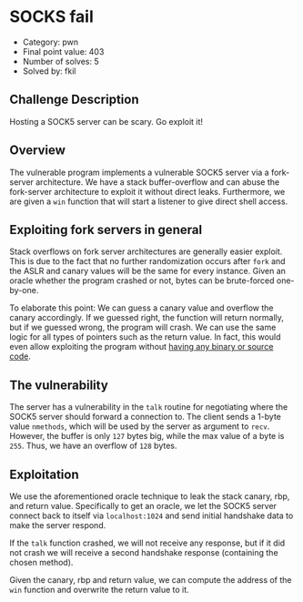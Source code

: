SOCKS fail
===

- Category: pwn
- Final point value: 403
- Number of solves: 5
- Solved by: fkil

## Challenge Description

Hosting a SOCK5 server can be scary. Go exploit it!

## Overview

The vulnerable program implements a vulnerable SOCK5 server via a fork-server architecture. We have a stack buffer-overflow and can abuse the fork-server architecture to exploit it without direct leaks. Furthermore, we are given a `win` function that will start a listener to give direct shell access.

## Exploiting fork servers in general

Stack overflows on fork server architectures are generally easier exploit. This is due to the fact that no further randomization occurs after `fork` and the ASLR and canary values will be the same for every instance. Given an oracle whether the program crashed or not, bytes can be brute-forced one-by-one.

To elaborate this point: We can guess a canary value and overflow the canary accordingly. If we guessed right, the function will return normally, but if we guessed wrong, the program will crash. We can use the same logic for all types of pointers such as the return value. In fact, this would even allow exploiting the program without [having any binary or source code](https://ieeexplore.ieee.org/abstract/document/6956567).

## The vulnerability

The server has a vulnerability in the `talk` routine for negotiating where the SOCK5 server should forward a connection to. The client sends a 1-byte value `nmethods`, which will be used by the server as argument to `recv`. However, the buffer is only `127` bytes big, while the max value of a byte is `255`. Thus, we have an overflow of `128` bytes.

## Exploitation

We use the aforementioned oracle technique to leak the stack canary, rbp, and return value. Specifically to get an oracle, we let the SOCK5 server connect back to itself via `localhost:1024` and send initial handshake data to make the server respond.

If the `talk` function crashed, we will not receive any response, but if it did not crash we will receive a second handshake response (containing the chosen method).

Given the canary, rbp and return value, we can compute the address of the `win` function and overwrite the return value to it.
